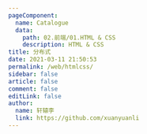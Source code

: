 ```yaml
---
pageComponent:
  name: Catalogue
  data:
    path: 02.前端/01.HTML & CSS
    description: HTML & CSS
title: 分布式
date: 2021-03-11 21:50:53
permalink: /web/htmlcss/
sidebar: false
article: false
comment: false
editLink: false
author:
  name: 轩辕李
  link: https://github.com/xuanyuanli
---
```

